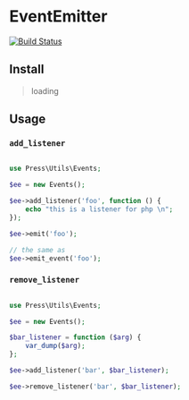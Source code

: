 # EventEmitter

[![Build Status](https://travis-ci.com/TbhT-lib/php-events.svg?branch=master)](https://travis-ci.com/TbhT-lib/php-events)


Install
-------

> loading


Usage
-----

### `add_listener`

```php

use Press\Utils\Events;

$ee = new Events();

$ee->add_listener('foo', function () {
    echo "this is a listener for php \n";
});

$ee->emit('foo');

// the same as 
$ee->emit_event('foo');

```

### `remove_listener`

```php

use Press\Utils\Events;

$ee = new Events();

$bar_listener = function ($arg) {
    var_dump($arg);
};

$ee->add_listener('bar', $bar_listener);

$ee->remove_listener('bar', $bar_listener);

```
